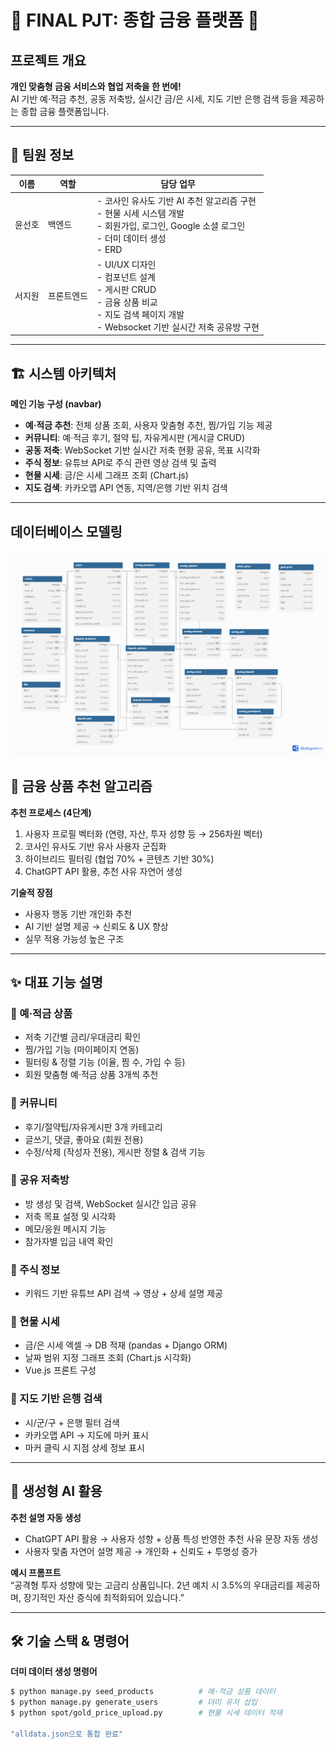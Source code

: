 # 📌 FINAL PJT: 종합 금융 플랫폼 🏦

## 프로젝트 개요

**개인 맞춤형 금융 서비스와 협업 저축을 한 번에!**  
AI 기반 예·적금 추천, 공동 저축방, 실시간 금/은 시세, 지도 기반 은행 검색 등을 제공하는 종합 금융 플랫폼입니다.

---

## 👥 팀원 정보

| 이름   | 역할       | 담당 업무 |
|--------|------------|--------------------------------------------------|
| 윤선호 | 백엔드     | - 코사인 유사도 기반 AI 추천 알고리즘 구현<br>- 현물 시세 시스템 개발<br>- 회원가입, 로그인, Google 소셜 로그인<br>- 더미 데이터 생성<br>- ERD |
| 서지원 | 프론트엔드 | - UI/UX 디자인<br>- 컴포넌트 설계<br>- 게시판 CRUD<br>- 금융 상품 비교<br>- 지도 검색 페이지 개발<br>- Websocket 기반 실시간 저축 공유방 구현<br>  |

---

## 🏗️ 시스템 아키텍처

**메인 기능 구성 (navbar)**

- **예·적금 추천**: 전체 상품 조회, 사용자 맞춤형 추천, 찜/가입 기능 제공  
- **커뮤니티**: 예·적금 후기, 절약 팁, 자유게시판 (게시글 CRUD)  
- **공동 저축**: WebSocket 기반 실시간 저축 현황 공유, 목표 시각화  
- **주식 정보**: 유튜브 API로 주식 관련 영상 검색 및 출력  
- **현물 시세**: 금/은 시세 그래프 조회 (Chart.js)  
- **지도 검색**: 카카오맵 API 연동, 지역/은행 기반 위치 검색

---
## 데이터베이스 모델링
![erd](./images/erd.png)

## 🧠 금융 상품 추천 알고리즘

**추천 프로세스 (4단계)**

1. 사용자 프로필 벡터화 (연령, 자산, 투자 성향 등 → 256차원 벡터)
2. 코사인 유사도 기반 유사 사용자 군집화
3. 하이브리드 필터링 (협업 70% + 콘텐츠 기반 30%)
4. ChatGPT API 활용, 추천 사유 자연어 생성

**기술적 장점**

- 사용자 행동 기반 개인화 추천
- AI 기반 설명 제공 → 신뢰도 & UX 향상
- 실무 적용 가능성 높은 구조

---

## ✨ 대표 기능 설명

### 🔹 예·적금 상품
- 저축 기간별 금리/우대금리 확인
- 찜/가입 기능 (마이페이지 연동)
- 필터링 & 정렬 기능 (이율, 찜 수, 가입 수 등)
- 회원 맞춤형 예·적금 상품 3개씩 추천

### 🔹 커뮤니티
- 후기/절약팁/자유게시판 3개 카테고리
- 글쓰기, 댓글, 좋아요 (회원 전용)
- 수정/삭제 (작성자 전용), 게시판 정렬 & 검색 기능

### 🔹 공유 저축방
- 방 생성 및 검색, WebSocket 실시간 입금 공유
- 저축 목표 설정 및 시각화
- 메모/응원 메시지 기능
- 참가자별 입금 내역 확인

### 🔹 주식 정보
- 키워드 기반 유튜브 API 검색 → 영상 + 상세 설명 제공

### 🔹 현물 시세
- 금/은 시세 엑셀 → DB 적재 (pandas + Django ORM)
- 날짜 범위 지정 그래프 조회 (Chart.js 시각화)
- Vue.js 프론트 구성

### 🔹 지도 기반 은행 검색
- 시/군/구 + 은행 필터 검색
- 카카오맵 API → 지도에 마커 표시
- 마커 클릭 시 지점 상세 정보 표시

---

## 🤖 생성형 AI 활용

**추천 설명 자동 생성**

- ChatGPT API 활용 → 사용자 성향 + 상품 특성 반영한 추천 사유 문장 자동 생성
- 사용자 맞춤 자연어 설명 제공 → 개인화 + 신뢰도 + 투명성 증가

**예시 프롬프트**  
“공격형 투자 성향에 맞는 고금리 상품입니다. 2년 예치 시 3.5%의 우대금리를 제공하며, 장기적인 자산 증식에 최적화되어 있습니다.”

---

## 🛠️ 기술 스택 & 명령어

**더미 데이터 생성 명령어**
```bash
$ python manage.py seed_products          # 예·적금 상품 데이터
$ python manage.py generate_users         # 더미 유저 삽입
$ python spot/gold_price_upload.py        # 현물 시세 데이터 적재

"alldata.json으로 통합 완료"

